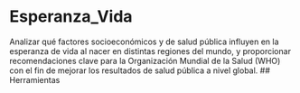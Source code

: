 # Esperanza_Vida
Analizar qué factores socioeconómicos y de salud pública influyen en la esperanza de vida al nacer en distintas regiones del mundo, y proporcionar recomendaciones clave para la Organización Mundial de la Salud (WHO) con el fin de mejorar los resultados de salud pública a nivel global.  ## Herramientas
